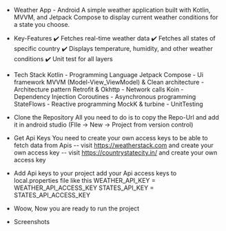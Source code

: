 - Weather App - Android
  A simple weather application built with Kotlin, MVVM, and Jetpack Compose to display current weather conditions for a state you choose.


- Key-Features
  ✔️ Fetches real-time weather data
  ✔️ Fetches all states of specific country 
  ✔️ Displays temperature, humidity, and other weather conditions
  ✔️ Unit test for all layers


- Tech Stack
  Kotlin - Programming Language
  Jetpack Compose - Ui framework
  MVVM (Model-View_ViewModel) & Clean architecture - Architecture pattern
  Retrofit & Okhttp - Network calls
  Koin - Dependency Injection
  Coroutines - Asynchronous programming
  StateFlows - Reactive programming
  MockK & turbine - UnitTesting


- Clone the Repository
  All you need to do is to copy the Repo-Url and add it in android studio (FIle -> New -> Project from version control)


- Get Api Keys
  You need to create your own access keys to be able to fetch data from Apis
  -- visit https://weatherstack.com and create your own access key
  -- visit https://countrystatecity.in/ and create your own access key

- Add Api keys to your project
  add your Api access keys to local.properties file like this
  WEATHER_API_KEY = WEATHER_API_ACCESS_KEY
  STATES_API_KEY = STATES_API_ACCESS_KEY

- Woow, Now you are ready to run the project

- Screenshots
  

